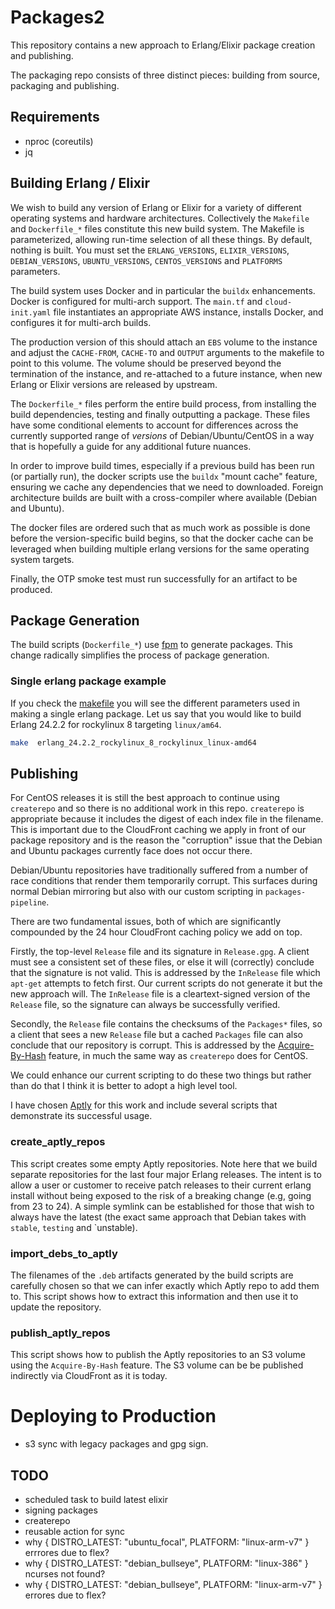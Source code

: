 # Packages2

This repository contains a new approach to Erlang/Elixir package
creation and publishing.

The packaging repo consists of three distinct pieces: building from
source, packaging and publishing.

## Requirements

- nproc (coreutils)
- jq

## Building Erlang / Elixir

We wish to build any version of Erlang or Elixir for a variety of
different operating systems and hardware architectures. Collectively
the `Makefile` and `Dockerfile_*` files constitute this new build
system. The Makefile is parameterized, allowing run-time selection of
all these things. By default, nothing is built. You must set the
`ERLANG_VERSIONS`, `ELIXIR_VERSIONS`, `DEBIAN_VERSIONS`,
`UBUNTU_VERSIONS`, `CENTOS_VERSIONS` and `PLATFORMS` parameters.

The build system uses Docker and in particular the `buildx`
enhancements. Docker is configured for multi-arch support. The
`main.tf` and `cloud-init.yaml` file instantiates an appropriate AWS
instance, installs Docker, and configures it for multi-arch builds.

The production version of this should attach an `EBS` volume to the
instance and adjust the `CACHE-FROM`, `CACHE-TO` and `OUTPUT`
arguments to the makefile to point to this volume. The volume should be
preserved beyond the termination of the instance, and re-attached to a
future instance, when new Erlang or Elixir versions are released by
upstream.

The `Dockerfile_*` files perform the entire build process, from
installing the build dependencies, testing and finally outputting a
package. These files have some conditional elements to account for
differences across the currently supported range of _versions_ of
Debian/Ubuntu/CentOS in a way that is hopefully a guide for any
additional future nuances.

In order to improve build times, especially if a previous build has
been run (or partially run), the docker scripts use the `buildx`
"mount cache" feature, ensuring we cache any dependencies that we need
to downloaded. Foreign architecture builds are built with a
cross-compiler where available (Debian and Ubuntu).

The docker files are ordered such that as much work as
possible is done before the version-specific build begins, so that the
docker cache can be leveraged when building multiple erlang versions
for the same operating system targets.

Finally, the OTP smoke test must run successfully for an artifact to
be produced.

## Package Generation

The build scripts (`Dockerfile_*`) use
[fpm](https://fpm.readthedocs.io/en/latest/) to generate
packages. This change radically simplifies the process of package
generation.

### Single erlang package example

If you check the [makefile](./Makefile#L97) you will see the different
parameters used in making a single erlang package. Let us say that
you would like to build Erlang 24.2.2 for rockylinux 8 targeting
`linux/am64`.

```bash
make  erlang_24.2.2_rockylinux_8_rockylinux_linux-amd64
```

## Publishing

For CentOS releases it is still the best approach to continue using
`createrepo` and so there is no additional work in this
repo. `createrepo` is appropriate because it includes the digest of
each index file in the filename. This is important due to the
CloudFront caching we apply in front of our package repository and is
the reason the "corruption" issue that the Debian and Ubuntu packages
currently face does not occur there.

Debian/Ubuntu repositories have traditionally suffered from a number
of race conditions that render them temporarily corrupt. This surfaces
during normal Debian mirroring but also with our custom scripting in
`packages-pipeline`.

There are two fundamental issues, both of which
are significantly compounded by the 24 hour CloudFront caching policy
we add on top.

Firstly, the top-level `Release` file and its signature
in `Release.gpg`. A client must see a consistent set of these files,
or else it will (correctly) conclude that the signature is not
valid. This is addressed by the `InRelease` file which
`apt-get` attempts to fetch first. Our current scripts do not generate
it but the new approach will. The `InRelease` file is a
cleartext-signed version of the `Release` file, so the signature can
always be successfully verified.

Secondly, the `Release` file contains the checksums of the `Packages*`
files, so a client that sees a new `Release` file but a cached
`Packages` file can also conclude that our repository is corrupt. This
is addressed by the [Acquire-By-Hash](https://wiki.debian.org/DebianRepository/Format#Acquire-By-Hash)
feature, in much the same way as `createrepo` does for
CentOS.

We could enhance our current scripting to do these two things but
rather than do that I think it is better to adopt a high level tool.

I have chosen [Aptly](https://www.aptly.info/doc/overview/) for this
work and include several scripts that demonstrate its successful
usage.

### create_aptly_repos

This script creates some empty Aptly repositories. Note here that we
build separate repositories for the last four major Erlang
releases. The intent is to allow a user or customer to receive patch
releases to their current erlang install without being exposed to the
risk of a breaking change (e.g, going from 23 to 24). A simple symlink
can be established for those that wish to always have the latest (the
exact same approach that Debian takes with `stable`, `testing` and
`unstable).

### import_debs_to_aptly

The filenames of the `.deb` artifacts generated by the build scripts
are carefully chosen so that we can infer exactly which Aptly repo to
add them to. This script shows how to extract this information and
then use it to update the repository.

### publish_aptly_repos

This script shows how to publish the Aptly repositories to an S3
volume using the `Acquire-By-Hash` feature. The S3 volume can be be
published indirectly via CloudFront as it is today.

# Deploying to Production

- s3 sync with legacy packages and gpg sign.

## TODO

- scheduled task to build latest elixir
- signing packages
- createrepo
- reusable action for sync
- why { DISTRO_LATEST: "ubuntu_focal", PLATFORM: "linux-arm-v7" } errrores due to flex?
- why { DISTRO_LATEST: "debian_bullseye", PLATFORM: "linux-386" } ncurses not found?
- why { DISTRO_LATEST: "debian_bullseye", PLATFORM: "linux-arm-v7" } errores due to flex?
